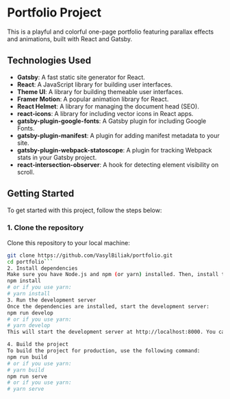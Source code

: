 # Portfolio Project

This is a playful and colorful one-page portfolio featuring parallax effects and animations, built with React and Gatsby.

## Technologies Used

- **Gatsby**: A fast static site generator for React.
- **React**: A JavaScript library for building user interfaces.
- **Theme UI**: A library for building themeable user interfaces.
- **Framer Motion**: A popular animation library for React.
- **React Helmet**: A library for managing the document head (SEO).
- **react-icons**: A library for including vector icons in React apps.
- **gatsby-plugin-google-fonts**: A Gatsby plugin for including Google Fonts.
- **gatsby-plugin-manifest**: A plugin for adding manifest metadata to your site.
- **gatsby-plugin-webpack-statoscope**: A plugin for tracking Webpack stats in your Gatsby project.
- **react-intersection-observer**: A hook for detecting element visibility on scroll.

## Getting Started

To get started with this project, follow the steps below:

### 1. Clone the repository

Clone this repository to your local machine:

```bash
git clone https://github.com/VasylBiliak/portfolio.git
cd portfolio```
2. Install dependencies
Make sure you have Node.js and npm (or yarn) installed. Then, install the project dependencies:
npm install
# or if you use yarn:
# yarn install
3. Run the development server
Once the dependencies are installed, start the development server:
npm run develop
# or if you use yarn:
# yarn develop
This will start the development server at http://localhost:8000. You can view your site in the browser.

4. Build the project
To build the project for production, use the following command:
npm run build
# or if you use yarn:
# yarn build
npm run serve
# or if you use yarn:
# yarn serve
